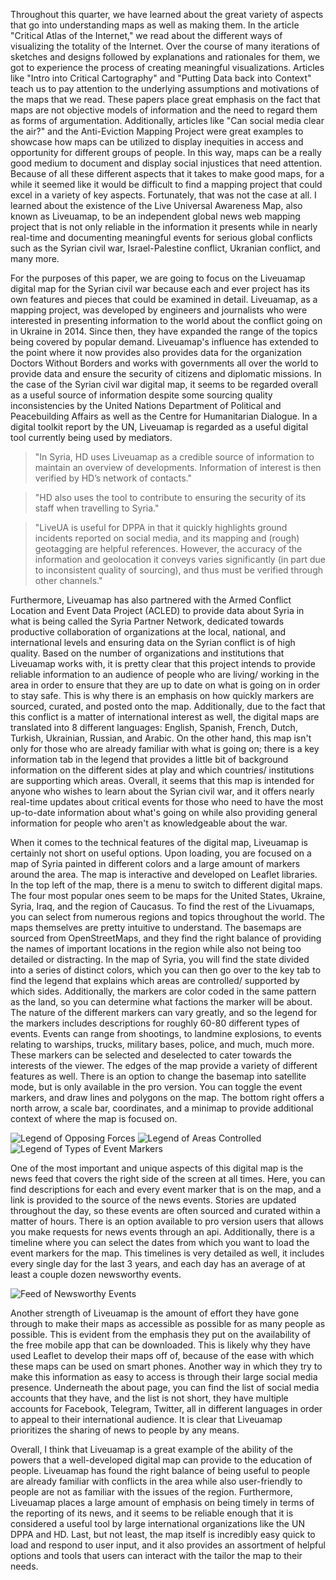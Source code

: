  Throughout this quarter, we have learned about the great variety of aspects that go into understanding maps as well as making them. In the article "Critical Atlas of the Internet," we read about the different ways of visualizing the totality of the Internet. Over the course of many iterations of sketches and designs followed by explanations and rationales for them, we got to experience the process of creating meaningful visualizations. Articles like "Intro into Critical Cartography" and "Putting Data back into Context" teach us to pay attention to the underlying assumptions and motivations of the maps that we read. These papers place great emphasis on the fact that maps are not objective models of information and the need to regard them as forms of argumentation. Additionally, articles like "Can social media clear the air?" and the Anti-Eviction Mapping Project were great examples to showcase how maps can be utilized to display inequities in access and opportunity for different groups of people. In this way, maps can be a really good medium to document and display social injustices that need attention. Because of all these different aspects that it takes to make good maps, for a while it seemed like it would be difficult to find a mapping project that could excel in a variety of key aspects. Fortunately, that was not the case at all. I learned about the existence of the Live Universal Awareness Map, also  known as Liveuamap, to be an independent global news web mapping project that is not only reliable in the information it presents while in nearly real-time and documenting meaningful events for serious global conflicts such as the  Syrian civil war, Israel-Palestine conflict, Ukranian conflict, and many more.

 For the purposes of this paper, we are going to focus on the Liveuamap digital map for the Syrian civil war because each and ever project has its own features and pieces that could be examined in detail. Liveuamap, as a mapping project, was developed by engineers and journalists who were interested in presenting information to the world about the conflict going on in Ukraine in 2014. Since then, they have expanded the range of the topics being covered by popular demand. Liveuamap's influence has extended to the point where it now provides also provides data for the organization Doctors Without Borders and works with governments all over the world to provide data and ensure the security of citizens and diplomatic missions. In the case of the Syrian civil war digital map, it seems to be regarded overall as a useful source of information despite some sourcing quality inconsistencies by the United Nations Department of Political and Peacebuilding Affairs as well as the Centre for Humanitarian Dialogue. In a digital toolkit report by the UN, Liveuamap is regarded as a useful digital tool currently being used by mediators.

 >"In Syria, HD uses Liveuamap as a credible source of information to maintain an overview of developments. Information of interest is then verified by HD’s network of contacts."

>"HD also uses the tool to contribute to ensuring the security of its staff when travelling to Syria."

 >"LiveUA is useful for DPPA in that it quickly highlights ground incidents reported on social media, and its mapping and (rough) geotagging are helpful references. However, the accuracy of the information and geolocation it conveys varies significantly (in part due to inconsistent quality of sourcing), and thus must be verified through other channels."

 Furthermore, Liveuamap has also partnered with the Armed Conflict Location and Event Data Project (ACLED) to provide data about Syria in what is being called the Syria Partner Network, dedicated towards productive collaboration of organizations at the local, national, and international levels and ensuring data on the Syrian conflict is of high quality. Based on the number of organizations and institutions that Liveuamap works with, it is pretty clear that this project intends to provide reliable information to an audience of people who are living/ working in the area in order to ensure that they are up to date on what is going on in order to stay safe. This is why there is an emphasis on how quickly markers are sourced, curated, and posted onto the map. Additionally, due to the fact that this conflict is a matter of international interest as well, the digital maps are translated into 8 different languages: English, Spanish, French, Dutch, Turkish, Ukrainian, Russian, and Arabic. On the other hand, this map isn't only for those who are already familiar with what is going on; there is a key information tab in the legend that provides a little bit of background information on the different sides at play and which countries/ institutions are supporting which areas. Overall, it seems that this map is intended for anyone who wishes to learn about the Syrian civil war, and it offers nearly real-time updates about critical events for those who need to have the most up-to-date information about what's going on while also providing general information for people who aren't as knowledgeable about the war.

 When it comes to the technical features of the digital map, Liveuamap is certainly not short on useful options. Upon loading, you are focused on a map of Syria painted in different colors and a large amount of markers around the area. The map is interactive and developed on Leaflet libraries. In the top left of the map, there is a menu to switch to different digital maps. The four most popular ones seem to be maps for the United States, Ukraine, Syria, Iraq, and the region of Caucasus. To find the rest of the Livuamaps, you can select from numerous regions and topics throughout the world. The maps themselves are pretty intuitive to understand. The basemaps are sourced from OpenStreetMaps, and they find the right balance of providing the names of important locations in the region while also not being too detailed or distracting. In the map of Syria, you will find the state divided into a series of distinct colors, which you can then go over to the key tab to find the legend that explains which areas are controlled/ supported by which sides. Additionally, the markers are color coded in the same pattern as the land, so you can determine what factions the marker will be about. The nature of the different markers can vary greatly, and so the legend for the markers includes descriptions for roughly 60-80 different types of events. Events can range from shootings, to landmine explosions, to events relating to warships, trucks, military bases, police, and much, much more. These markers can be selected and deselected to cater towards the interests of the viewer. The edges of the map provide a variety of different features as well. There is an option to change the basemap into satellite mode, but is only available in the pro version. You can toggle the event markers, and draw lines and polygons on the map. The bottom right offers a north arrow, a scale bar, coordinates, and a minimap to provide additional context of where the map is focused on.

 ![Legend of Opposing Forces](img/essay_sc1.png)
 ![Legend of Areas Controlled](img/essay_sc3.png)
 ![Legend of Types of Event Markers](img/essay_sc2.png)

 One of the most important and unique aspects of this digital map is the news feed that covers the right side of the screen at all times. Here, you can find descriptions for each and every event marker that is on the map, and a link is provided to the source of the news events. Stories are updated throughout the day, so these events are often sourced and curated within a matter of hours. There is an option available to pro version users that allows you make requests for news events through an api. Additionally, there is a timeline where you can select the dates from which you want to load the event markers for the map. This timelines is very detailed as well, it includes every single day for the last 3 years, and each day has an average of at least a couple dozen newsworthy events.

 ![Feed of Newsworthy Events](img/essay_sc4.png)

 Another strength of Liveuamap is the amount of effort they have gone through to make their maps as accessible as possible for as many people as possible. This is evident from the emphasis they put on the availability of the free mobile app that can be downloaded. This is likely why they have used Leaflet to develop their maps off of, because of the ease with which these maps can be used on smart phones. Another way in which they try to make this information as easy to access is through their large social media presence. Underneath the about page, you can find the list of social media accounts that they have, and the list is not short, they have multiple accounts for Facebook, Telegram, Twitter, all in different languages in order to appeal to their international audience. It is clear that Liveuamap prioritizes the sharing of news to people by any means.

 Overall, I think that Liveuamap is a great example of the ability of the powers that a well-developed digital map can provide to the education of people. Liveuamap has found the right balance of being useful to people are already familiar with conflicts in the area while also user-friendly to people are not as familiar with the issues of the region. Furthermore, Liveuamap places a large amount of emphasis on being timely in terms of the reporting of its news, and it seems to be reliable enough that it is considered a useful tool by large international organizations like the UN DPPA and HD. Last, but not least, the map itself is incredibly easy quick to load and respond to user input, and it also provides an assortment of helpful options and tools that users can interact with the tailor the map to their needs.
